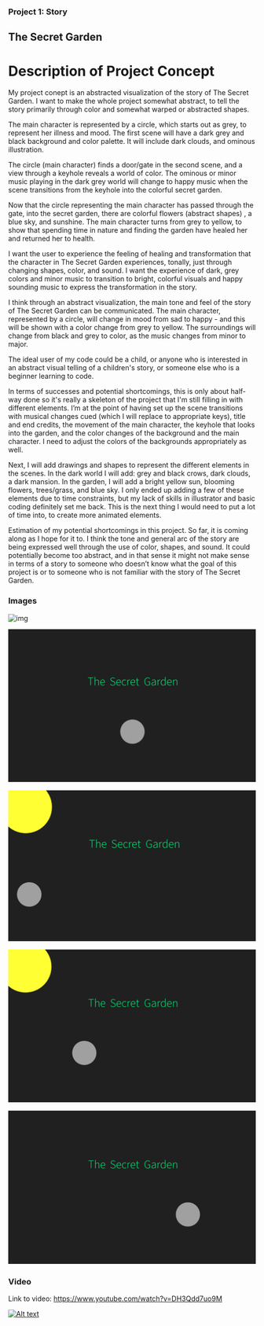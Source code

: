 
### Project 1: Story

## The Secret Garden

# Description of Project Concept

My project conept is an abstracted visualization of the story of The Secret Garden. I want to make the whole project somewhat abstract, to tell the story primarily through color and somewhat warped or abstracted shapes.

The main character is represented by a circle, which starts out as grey, to represent her illness and mood.  The first scene will have a dark grey and black background and color palette. It will include dark clouds, and ominous illustration.

The circle (main character) finds a door/gate in the second scene, and a view through a keyhole reveals a world of color. The ominous or minor music playing in the dark grey world will change to happy music when the scene transitions from the keyhole into  the colorful secret garden. 

Now that the circle representing the main character has passed through the gate, into the secret garden, there are colorful flowers (abstract shapes) , a blue sky, and sunshine. The main character turns from grey to yellow, to show that spending time in nature and finding the garden have healed her and returned her to health.

I want the user to experience the feeling of healing and transformation that the character in The Secret Garden experiences, tonally, just through changing shapes, color, and sound.  I want the experience of dark, grey colors and minor music to transition to bright, colorful visuals and happy sounding music to express the transformation in the story.

I think through an abstract visualization, the main tone and feel of the story of The Secret Garden can be communicated. The main character, represented by a circle, will change in mood from sad to happy - and this will be shown with a color change from grey to yellow. The surroundings will change from black and grey to color, as the music changes from minor to major.

The ideal user of my code could be a child, or anyone who is interested in an abstract visual telling of a children's story, or someone else who is a beginner learning to code.

In terms of successes and potential shortcomings, this is only about half-way done so it's really a skeleton of the project that I'm still filling in with different elements. I’m at the point of having set up the scene transitions with musical changes cued (which I will replace to appropriate keys), title and end credits, the movement of the main character, the keyhole that looks into the garden, and the color changes of the background and the main character. I need to adjust the colors of the backgrounds appropriately as well. 

Next, I will add drawings and shapes to represent the different elements in the scenes. In the dark world I will add: grey and black crows, dark clouds, a dark mansion. In the garden, I will add a bright yellow sun, blooming flowers,  trees/grass, and blue sky. I only ended up adding a few of these elements due to time constraints, but my lack of skills in illustrator and basic coding definitely set me back. This is the next thing I would need to put a lot of time into, to create more animated elements. 


Estimation of my potential shortcomings in this project. So far, it is coming along as I hope for it to. I think the tone and general arc of the story are being expressed well through the use of color, shapes, and sound. It could potentially become too abstract, and in that sense it might not make sense in terms of a story to someone who doesn’t know what the goal of this project is or to someone who is not familiar with the story of The Secret Garden. 

### Images 

![img](Images/Project0.PNG)

![img](Images/Project1.PNG)

![img](Images/Project2.PNG)

![img](Images/Project3.PNG)

![img](Images/Project4.PNG)

### Video

Link to video: https://www.youtube.com/watch?v=DH3Qdd7uo9M

[![Alt text](https://img.youtube.com/vi/DH3Qdd7uo9M/0.jpg)](https://www.youtube.com/watch?v=DH3Qdd7uo9M)


